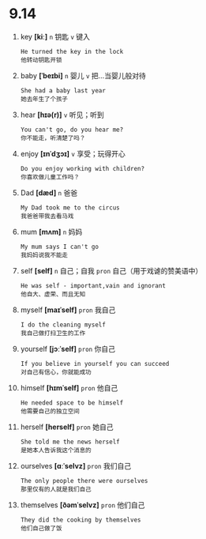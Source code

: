 # 9.14

1. key **[kiː]** `n` 钥匙 `v` 键入

   ```
   He turned the key in the lock
   他转动钥匙开锁
   ```

2. baby **[ˈbeɪbi]** `n` 婴儿 `v` 把...当婴儿般对待

   ```
   She had a baby last year
   她去年生了个孩子
   ```

3. hear **[hɪə(r)]** `v` 听见；听到

   ```
   You can't go, do you hear me?
   你不能走，听清楚了吗？
   ```

4. enjoy **[ɪnˈdʒɔɪ]** `v` 享受；玩得开心

   ```
   Do you enjoy working with children?
   你喜欢做儿童工作吗？
   ```

5. Dad **[dæd]** `n` 爸爸

   ```
   My Dad took me to the circus
   我爸爸带我去看马戏
   ```

6. mum **[mʌm]** `n` 妈妈

   ```
   My mum says I can't go
   我妈妈说我不能走
   ```

7. self **[self]** `n` 自己；自我 `pron` 自己（用于戏谑的赞美语中）

   ```
   He was self - important,vain and ignorant
   他自大、虚荣、而且无知
   ```

8. myself **[maɪˈself]** `pron` 我自己

   ```
   I do the cleaning myself
   我自己做打扫卫生的工作
   ```

9. yourself **[jɔːˈself]** `pron` 你自己

   ```
   If you believe in yourself you can succeed
   对自己有信心，你就能成功
   ```

10. himself **[hɪmˈself]** `pron` 他自己

    ```
    He needed space to be himself
    他需要自己的独立空间
    ```

11. herself **[herself]** `pron` 她自己

    ```
    She told me the news herself
    是她本人告诉我这个消息的
    ```

12. ourselves **[ɑːˈselvz]** `pron` 我们自己

    ```
    The only people there were ourselves
    那里仅有的人就是我们自己
    ```

13. themselves **[ðəmˈselvz]** `pron` 他们自己

    ```
    They did the cooking by themselves
    他们自己做了饭
    ```
